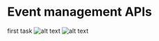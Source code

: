 # Event management APIs
first task
![alt text](https://cdn.hashnode.com/res/hashnode/image/upload/v1684749840379/0ac648dd-b0f6-4555-b351-da47a1e8ec6d.jpeg?w=1600&h=840&fit=crop&crop=entropy&auto=compress,format&format=webp
)
![alt text](https://www.esparkinfo.com/wp-content/uploads/2022/07/1-4.avif)

